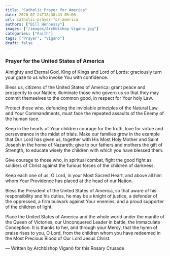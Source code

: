 ```yaml
---
title: "Catholic Prayer for America"
date: 2020-07-24T18:38:43-05:00
url: catholic-prayer-for-america
authors: ["Bill Hennessy"]
images: ["/images/Archbishop-Vigano.jpg"]
categories: ["Faith"]
tags: ["Prayer", "Vigano"]
draft: false
---
```


### Prayer for the United States of America

Almighty and Eternal God, King of Kings and Lord of Lords: graciously turn your gaze to us who invoke You with confidence.

Bless us, citizens of the United States of America; grant peace and prosperity to our Nation; illuminate those who govern us so that they may commit themselves to the common good, in respect for Your holy Law.

Protect those who, defending the inviolable principles of the Natural Law and Your Commandments, must face the repeated assaults of the Enemy of the human race.

Keep in the hearts of Your children courage for the truth, love for virtue and perseverance in the midst of trials.
Make our families grow in the example that Our Lord has given us, together with His Most Holy Mother and Saint Joseph in the home of Nazareth; give to our fathers and mothers the gift of Strength, to educate wisely the children with which you have blessed them.

Give courage to those who, in spiritual combat, fight the good fight as soldiers of Christ against the furious forces of the children of darkness.

Keep each one of us, O Lord, in your Most Sacred Heart, and above all him whom Your Providence has placed at the head of our Nation.

Bless the President of the United States of America, so that aware of his responsibility and his duties, he may be a knight of justice, a defender of the oppressed, a firm bulwark against Your enemies, and a proud supporter of the children of light.

Place the United States of America and the whole world under the mantle of the Queen of Victories, our Unconquered Leader in battle, the Immaculate Conception. It is thanks to her, and through your Mercy, that the hymn of praise rises to you, O Lord, from the children whom you have redeemed in the Most Precious Blood of Our Lord Jesus Christ.


— Written by Archbishop Viganò for this Rosary Crusade

